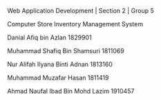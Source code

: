 Web Application Development | Section 2 | Group 5

Computer Store Inventory Management System

Danial Afiq bin Azlan 1829901

Muhammad Shafiq Bin Shamsuri 1811069

Nur Alifah Ilyana Binti Adnan 1813160

Muhammad Muzafar Hasan 1811419

Ahmad Naufal Ibad Bin Mohd Lazim 1910457

